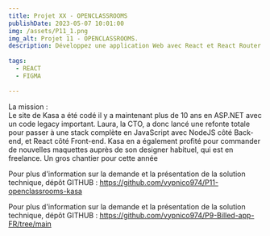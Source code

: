 ```yaml
---
title: Projet XX - OPENCLASSROOMS
publishDate: 2023-05-07 10:01:00
img: /assets/P11_1.png
img_alt: Projet 11 - OPENCLASSROOMS.
description: Développez une application Web avec React et React Router.
  
tags:
  - REACT
  - FIGMA
 
---
```


La mission :<br>
Le site de Kasa a été codé il y a maintenant plus de 10 ans en ASP.NET avec un code legacy important. Laura, la CTO, a donc lancé une refonte totale pour passer à une stack complète en JavaScript avec NodeJS côté Back-end, et React côté Front-end. Kasa en a également profité pour commander de nouvelles maquettes auprès de son designer habituel, qui est en freelance. Un gros chantier pour cette année 


Pour plus d'information sur la demande et la présentation de la solution technique, dépôt GITHUB : https://github.com/vypnico974/P11-openclassrooms-kasa


Pour plus d'information sur la demande et la présentation de la solution technique, dépôt GITHUB : https://github.com/vypnico974/P9-Billed-app-FR/tree/main

